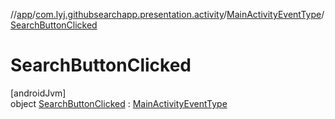//[app](../../../../index.md)/[com.lyj.githubsearchapp.presentation.activity](../../index.md)/[MainActivityEventType](../index.md)/[SearchButtonClicked](index.md)

# SearchButtonClicked

[androidJvm]\
object [SearchButtonClicked](index.md) : [MainActivityEventType](../index.md)
